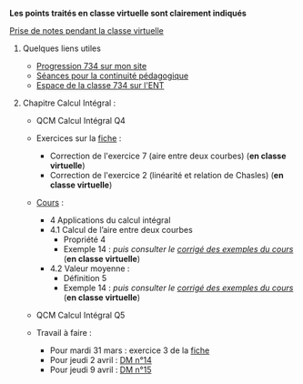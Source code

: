 __Les points traités en classe virtuelle sont clairement indiqués__

[Prise de notes pendant la classe virtuelle](./notes/2020-03-30-Note-10-32.pdf)


1. Quelques liens utiles 
   * [Progression 734 sur mon site](http://www.frederic-junier.org/TS2020/Progression/TS_2020.html)
   * [Séances pour la continuité pédagogique](https://frederic-junier.github.io/TS-2019-2020/)
   * [Espace de la classe 734 sur l'ENT](https://le-parc.ent.auvergnerhonealpes.fr/classes/classe-734/mathematiques/)



2. Chapitre Calcul Intégral :
   * QCM Calcul Intégral Q4
   * Exercices sur  la [fiche](https://frederic-junier.org/TS2020/Cours/TS-Exos-Integration2020-Fiche1-Web.pdf) :
     * Correction  de l'exercice 7 (aire entre deux courbes) (__en classe virtuelle__)
     * Correction de l'exercice 2  (linéarité et relation de Chasles) (__en classe virtuelle__)
   * [Cours](http://frederic-junier.org/TS2020/Cours/TSCalculIntegralCours20V1-professeur-Web.pdf)  :
     * 4 Applications du calcul intégral
     * 4.1 Calcul de l’aire entre deux courbes
        * Propriété 4
        * Exemple 14   : _puis consulter le [corrigé des exemples du cours](../CalculIntegral/Corrige-Cours-CalculIntegralPartie2-2020.pdf)_ (__en classe virtuelle__)
     * 4.2 Valeur moyenne :
        * Définition 5
        * Exemple 14   : _puis consulter le [corrigé des exemples du cours](../CalculIntegral/Corrige-Cours-CalculIntegralPartie2-2020.pdf)_ (__en classe virtuelle__)
   * QCM Calcul Intégral Q5

   * Travail à faire :
       * Pour mardi  31 mars : exercice 3 de la [fiche](https://frederic-junier.org/TS2020/Cours/TS-Exos-Integration2020-Fiche1-Web.pdf) 
       * Pour jeudi 2 avril :  [DM n°14](http://frederic-junier.org/TS2020/Cours/TS-DM14-2020-Web.pdf)
       * Pour jeudi 9 avril :  [DM n°15](http://frederic-junier.org/TS2020/Cours/TS-DM15-2020-Web.pdf)
